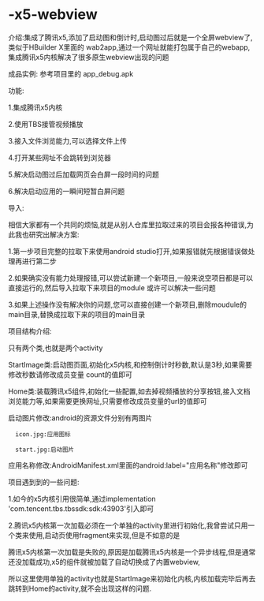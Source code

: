 # -x5-webview

介绍:集成了腾讯x5,添加了启动图和倒计时,启动图过后就是一个全屏webview了,类似于HBuilder X里面的
wab2app,通过一个网址就能打包属于自己的webapp,集成腾讯x5内核解决了很多原生webview出现的问题

成品实例:
参考项目里的 app_debug.apk

功能:

1.集成腾讯x5内核

2.使用TBS接管视频播放

3.接入文件浏览能力,可以选择文件上传

4.打开某些网址不会跳转到浏览器

5.解决启动图过后加载网页会白屏一段时间的问题

6.解决启动应用的一瞬间短暂白屏问题


导入:

相信大家都有一个共同的烦恼,就是从别人仓库里拉取过来的项目会报各种错误,为此我也研究出解决方案:

1.第一步项目完整的拉取下来使用android studio打开,如果报错就先根据错误做处理再进行第二步

2.如果确实没有能力处理报错,可以尝试新建一个新项目,一般来说空项目都是可以直接运行的,然后导入拉取下来项目的module 或许可以解决一些问题

3.如果上述操作没有解决你的问题,您可以直接创建一个新项目,删除moudule的main目录,替换成拉取下来的项目的main目录


项目结构介绍:

只有两个类,也就是两个activity

StartImage类:启动图页面,初始化x5内核,和控制倒计时秒数,默认是3秒,如果需要修改秒数请修改成员变量 count的值即可

Home类:装载腾讯x5组件,初始化一些配置,如去掉视频播放的分享按钮,接入文档浏览能力等,如果需要更换网址,只需要修改成员变量的url的值即可

启动图片修改:android的资源文件分别有两图片

      icon.jpg:应用图标
      
      start.jpg:启动图片
      
应用名称修改:AndroidManifest.xml里面的android:label="应用名称"修改即可



项目遇到到的一些问题:

1.如今的x5内核引用很简单,通过implementation 'com.tencent.tbs.tbssdk:sdk:43903'引入即可

2.腾讯x5内核第一次加载必须在一个单独的activity里进行初始化,我曾尝试只用一个类来使用,启动页使用fragment来实现,但是不如意的是

腾讯x5内核第一次加载是失败的,原因是加载腾讯x5内核是一个异步线程,但是通常还没加载成功,x5的组件就被加载了自动切换成了内置webview,

所以这里使用单独的activity也就是StartImage来初始化内核,内核加载完毕后再去跳转到Home的activity,就不会出现这样的问题.
